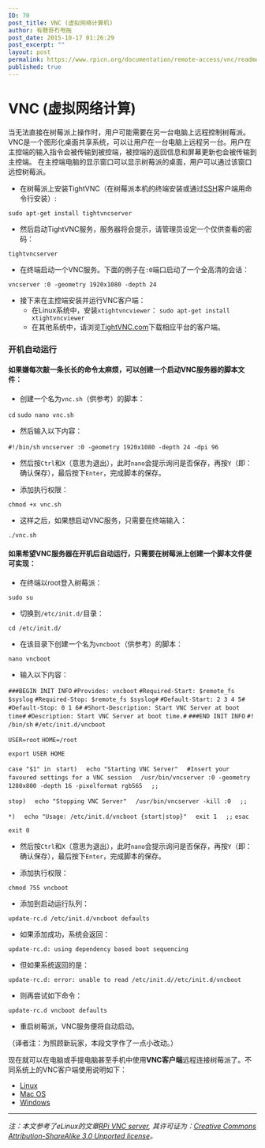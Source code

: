 ```yaml
---
ID: 70
post_title: VNC (虚拟网络计算机)
author: 有聰哥冇甩拖
post_date: 2015-10-17 01:26:29
post_excerpt: ""
layout: post
permalink: https://www.rpicn.org/documentation/remote-access/vnc/readme-md-3/
published: true
---
```

# VNC (虚拟网络计算) 

当无法直接在树莓派上操作时，用户可能需要在另一台电脑上远程控制树莓派。 VNC是一个图形化桌面共享系统，可以让用户在一台电脑上远程另一台。用户在主控端的输入指令会被传输到被控端，被控端的返回信息和屏幕更新也会被传输到主控端。 在主控端电脑的显示窗口可以显示树莓派的桌面，用户可以通过该窗口远控树莓派。 

- 在树莓派上安装TightVNC（在树莓派本机的终端安装或通过[SSH][1]客户端用命令行安装）:

```
sudo apt-get install tightvncserver 
```

- 然后启动TightVNC服务，服务器将会提示，请管理员设定一个仅供查看的密码：

```
tightvncserver
```

- 在终端启动一个VNC服务。下面的例子在`:0`端口启动了一个全高清的会话：

```
vncserver :0 -geometry 1920x1080 -depth 24
```

- 接下来在主控端安装并运行VNC客户端： 
    - 在Linux系统中，安装`xtightvncviewer`：
    `sudo apt-get install xtightvncviewer` 
    - 在其他系统中，请浏览[TightVNC.com][2]下载相应平台的客户端。

### 开机自动运行

#### 如果嫌每次敲一条长长的命令太麻烦，可以创建一个启动VNC服务器的脚本文件：

- 创建一个名为`vnc.sh`（供参考）的脚本：

`cd`
`sudo nano vnc.sh` 

- 然后输入以下内容：

`#!/bin/sh`
`vncserver :0 -geometry 1920x1080 -depth 24 -dpi 96`

- 然后按`Ctrl`和`X`（意思为退出），此时`nano`会提示询问是否保存，再按`Y`（即：确认保存），最后按下`Enter`，完成脚本的保存。

- 添加执行权限：

```
chmod +x vnc.sh
```

- 这样之后，如果想启动VNC服务，只需要在终端输入：

```
./vnc.sh
```

#### 如果希望VNC服务器在开机后自动运行，只需要在树莓派上创建一个脚本文件便可实现：

- 在终端以root登入树莓派：

```
sudo su
```

- 切换到`/etc/init.d/`目录：

```
cd /etc/init.d/
```

- 在该目录下创建一个名为`vncboot`（供参考）的脚本：
```
nano vncboot
```

- 输入以下内容：

`###BEGIN INIT INFO`
`#Provides: vncboot`
`#Required-Start: $remote_fs $syslog`
`#Required-Stop: $remote_fs $syslog#`
`#Default-Start: 2 3 4 5#`
`#Default-Stop: 0 1 6#`
`#Short-Description: Start VNC Server at boot time#`
`#Description: Start VNC Server at boot time.#`
`###END INIT INFO`
`#! /bin/sh`
`#/etc/init.d/vncboot`

`USER=root`
`HOME=/root` 

`export USER HOME`

`case "$1" in`
` start)`
`  echo "Starting VNC Server"`
`  #Insert your favoured settings for a VNC session`
`  /usr/bin/vncserver :0 -geometry 1280x800 -depth 16 -pixelformat rgb565`
`  ;;`

`stop)`
`  echo "Stopping VNC Server"`
`  /usr/bin/vncserver -kill :0`
`  ;;`

`*)`
`  echo "Usage: /etc/init.d/vncboot {start|stop}"`
`  exit 1`
`  ;;`
`esac`

`exit 0`

- 然后按`Ctrl`和`X`（意思为退出），此时`nano`会提示询问是否保存，再按`Y`（即：确认保存），最后按下`Enter`，完成脚本的保存。

- 添加执行权限：

```
chmod 755 vncboot
```

- 添加到启动运行队列：
```
update-rc.d /etc/init.d/vncboot defaults
```

- 如果添加成功，系统会返回：
```
update-rc.d: using dependency based boot sequencing
```

- 但如果系统返回的是：
```
update-rc.d: error: unable to read /etc/init.d//etc/init.d/vncboot
```

- 则再尝试如下命令：
```
update-rc.d vncboot defaults
```

- 重启树莓派，VNC服务便将自动启动。

（译者注：为照顾新玩家，本段文字作了一点小改动。）

现在就可以在电脑或手提电脑甚至手机中使用**VNC客户端**远程连接树莓派了。不同系统上的VNC客户端使用说明如下： 
- [Linux][3]
- [Mac OS][4]
- [Windows][5]

---
*注：本文参考了eLinux的文章[RPi VNC server][6], 其许可证为：[Creative Commons Attribution-ShareAlike 3.0 Unported license][7]。*

 [1]: ../ssh/README.md
 [2]: http://www.tightvnc.com/download.php
 [3]: linux.md
 [4]: mac.md
 [5]: windows.md
 [6]: http://elinux.org/RPi_VNC_Server
 [7]: http://creativecommons.org/licenses/by-sa/3.0/
